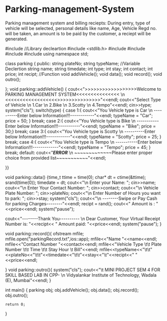 # Parking-management-System
Parking management system and billing reciepts: During entry, type of vehicle will be selected, personal details like name, Age, Vehicle Regd no. will be taken, an amount is to be paid by the customer, a reciept will be generated.


#include <iostream>   //Library decleartion
#include <stdlib.h>
#include <fstream>
#include <ctime>
#include <string>
#include <cstdlib>
using namespace std;

class parking
{ public:
	string plateNo;
	string typeName;        //Variable Declertion
	string name;
	string timedate;
	int type;
	int stay;
	int contact;
	int price;
	int recipt;
	//Function
	void addVehicle();
	void data();
	void record();
	void outro();



};
void parking::addVehicle()
{ cout<<">>>>>>>>>>>>>>>>>>Welcome to PARKING MANAGEMENT SYSTEM<<<<<<<<<<<<<<< \n <<<<<<<<<<<<<<<<<<<Add Vehicle>>>>>>>>>>>>>>>>"<<endl;
  cout<<"Select Type of Vehicle \n 1.Car \n 2.Bike \n 3.Scotty \n 4.Tempo"<<endl;
  cin>>type;
  system("cls");
  switch(type) {
  case 1:{
  	cout<<"You Vehicle type is Car \n ----------Enter below Information!!!------------"<<endl;
  	typeName = "Car";
	price = 50;   }
  break;
  case 2:{
  	cout<<"You Vehicle type is Bike \n -----------Enter below Information!!!-----------"<<endl;
	typeName = "Bike";
	price = 30;}
  break;
  case 3:{
  	cout<<"You Vehicle type is Scotty \n ----------Enter below Information!!!------------"<<endl;
  	typeName = "Scotty";
	price = 25;  }
  break;
  case 4:{
  	cout<<"You Vehicle type is Tempo \n -----------Enter below Information!!!-------------"<<endl;
  	typeName = "Tempo";
	price = 45;  }
  break;
  default: cout<<"*********ERROR********* \n ~~~~~~~~~~~~~Please enter proper choice from provided list~~~~~~~~~~~"<<endl;

}}

void parking::data()
{time_t ttime = time(0);
 char* dt = ctime(&ttime);
 srand(time(0));
 timedate = dt;
 cout<<"\n Enter your Name:           ";
 cin>>name;
 cout<<"\n Enter Your Contact Number: ";
 cin>>contact;
 cout<<"\n Vehicle Plate Number:      ";
 cin>>plateNo;
 cout<<"\n Enter Number of Hours you want to park: ";
 cin>>stay;
 system("cls");
 cout<<"\n --------Swipe or Pay Cash for parking Charges--------"<<endl;
 recipt = rand();
 cout<<" Amount is : "<<price<<endl;
 system("pause");


 cout<<"--------Thank You---------- \n Dear Customer, Your Virtual Receipt Number is: "<<recipt<< " Amount paid: "<<price<<endl;
 system("pause");
}

void parking::record(){
	ofstream mfile;
 	mfile.open("parkingRecord.txt",ios::app);
	mfile<<"Name "<<name<<endl;
	mfile<<"Contact Number "<<contact<<endl;
	mfile<<"Vehicle Type \t\t Plate Number \t\t Time \t\t Stay Hour \t Bill"<<endl;
	mfile<<typeName<<"\t\t"<<plateNo<<"\t\t"<<timedate<<"\t\t"<<stay<<"\t"<<recipt<<" "<<price<<endl;

}
void parking::outro(){
	system("cls");
	cout<<"\t MINI PROJECT SEM 4 FOR SKILL BASED LAB IN CPP-  \n Vidyalankar Institute of Technology, Wadala (E), Mumbai"<<endl;
}

int main()
{
	parking obj;
	obj.addVehicle();
	obj.data();
	obj.record();
	obj.outro();

	return 0;
}

